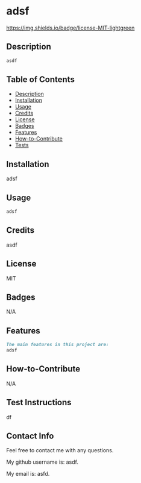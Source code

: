 # adsf

https://img.shields.io/badge/license-MIT-lightgreen

## Description

```md
asdf
```

## Table of Contents

- [Description](#description)
- [Installation](#installation)
- [Usage](#usage)
- [Credits](#credits)
- [License](#license)
- [Badges](#badges)
- [Features](#features)
- [How-to-Contribute](#how-to-contribute)
- [Tests](tests)

## Installation

adsf

## Usage

```md
adsf
```





## Credits

asdf 

## License

MIT 

## Badges

N/A

## Features

```md
The main features in this project are:
adsf
```

## How-to-Contribute

N/A

## Test Instructions

df
  
## Contact Info

Feel free to contact me with any questions.

My github username is: asdf.

My email is: asfd.

